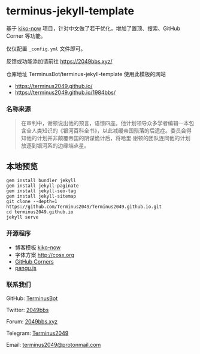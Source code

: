 # terminus-jekyll-template

基于 [kiko-now](https://github.com/AWEEKJ/kiko-now) 项目，针对中文做了若干优化，增加了置顶、搜索、GitHub Corner 等功能。

仅仅配置 `_config.yml` 文件即可。

反馈或功能添加请前往 https://2049bbs.xyz/

仓库地址 TerminusBot/terminus-jekyll-template
使用此模板的网站

* https://terminus2049.github.io/
* https://terminus2049.github.io/1984bbs/

### 名称来源

> 在审判中，谢顿说出他的预言，语惊四座。他计划领导众多学者编辑一本包含全人类知识的《银河百科全书》，以此减缓帝国殒落的后遗症。委员会得知他的计划并非颠覆帝国的阴谋诡计后，将哈里·谢顿的团队连同他的计划放逐到银河系的边缘端点星。

## 本地预览

```
gem install bundler jekyll
gem install jekyll-paginate
gem install jekyll-seo-tag
gem install jekyll-sitemap
git clone --depth=1 https://github.com/Terminus2049/Terminus2049.github.io.git
cd terminus2049.github.io
jekyll serve
```

### 开源程序

- 博客模板 [kiko-now](https://github.com/AWEEKJ/kiko-now)
- 字体方案 <http://cosx.org>
- [GitHub Corners](http://tholman.com/github-corners/)
- [pangu.js](https://github.com/vinta/pangu.js)

### 联系我们

GitHub: [TerminusBot](https://github.com/TerminusBot)

Twitter: [2049bbs](https://www.twitter.com/2049bbs)

Forum: [2049bbs.xyz](https://2049bbs.xyz/)

Telegram: [Terminus2049](https://t.me/terminus_9402)

Email: terminus2049@protonmail.com
